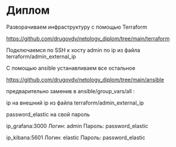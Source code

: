 # Диплом

Разворачиваем инфраструктуру с помощью Terraform

https://github.com/drugovdv/netology_diplom/tree/main/terraform

Подключаемся по SSH к хосту admin по ip из файла terraform/admin_external_ip

С помощью ansible устанавливаем все остальное 

https://github.com/drugovdv/netology_diplom/tree/main/ansible

предварительно заменив в ansible/group_vars/all :

 ip на внешний ip из файла terraform/admin_external_ip 
 
 password_elastic на свой пароль

ip_grafana:3000   Логин:  admin    Пароль: password_elastic

ip_kibana:5601    Логин:  elastic  Пароль: password_elastic
